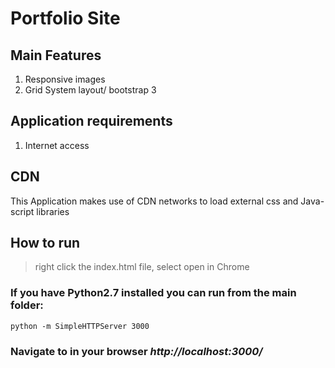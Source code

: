 # Portfolio Site
## Main Features

1. Responsive images
2. Grid System layout/ bootstrap 3


## Application requirements 
 1. Internet access 


 ## CDN

 This Application makes use of CDN networks to load external css and Java-script libraries

 ## How to run

 > right click the index.html file, select open in Chrome 
 
 ### If you have Python2.7 installed you can run from the main folder:
 ``` python -m SimpleHTTPServer 3000 ```
 ### Navigate to in your browser *http://localhost:3000/*

 